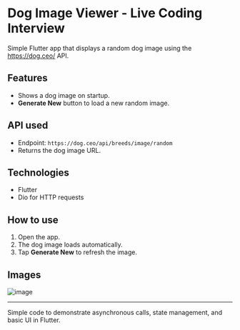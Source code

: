 # Dog Image Viewer - Live Coding Interview

Simple Flutter app that displays a random dog image using the https://dog.ceo/ API.

## Features

- Shows a dog image on startup.
- **Generate New** button to load a new random image.

## API used

- Endpoint: `https://dog.ceo/api/breeds/image/random`
- Returns the dog image URL.

## Technologies

- Flutter
- Dio for HTTP requests

## How to use

1. Open the app.
2. The dog image loads automatically.
3. Tap **Generate New** to refresh the image.

## Images
![image](https://github.com/user-attachments/assets/99770717-7661-41a6-b754-ca96e969f646)

---

Simple code to demonstrate asynchronous calls, state management, and basic UI in Flutter.

